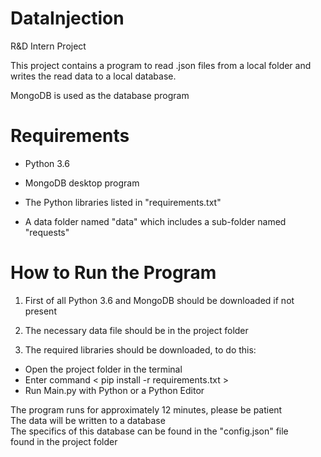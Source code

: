 # DataInjection
R&amp;D Intern Project

This project contains a program to read .json files from a local folder and 
writes the read data to a local database.

MongoDB is used as the database program

# Requirements

* Python 3.6  

* MongoDB desktop program

* The Python libraries listed in "requirements.txt"  

* A data folder named "data" which includes a sub-folder named "requests"  

# How to Run the Program  

1. First of all Python 3.6 and MongoDB should be downloaded if not present  

2. The necessary data file should be in the project folder  

3. The required libraries should be downloaded, to do this:
* Open the project folder in the terminal  
* Enter command < pip install -r requirements.txt >  
* Run Main.py with Python or a Python Editor  

The program runs for approximately 12 minutes, please be patient  
The data will be written to a database  
The specifics of this database can be found in the "config.json" file  
found in the project folder

